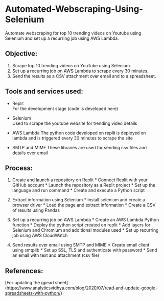 # Automated-Webscraping-Using-Selenium
Automate webscraping for top 10 trending videos on Youtube using Selenium and set up a recurring job using AWS Lambda.

## Objective:
  1. Scrape top 10 trending videos on YouTube using Selenium.
  2. Set up a recurring job on AWS Lambda to scrape every 30 minutes.
  3. Send the results as a CSV attachment over email and to a spreadsheet.

## Tools and services used:
  * Replit     
    For the development stage (code is developed here)
    
  * Selenium  
    Used to scrape the youtube website for trending video details
    
  * AWS Lambda
    The python code developed on replit is deployed on lambda and is triggered every 30 minutes to scrape the site
    
  * SMTP and MIME
    These libraries are used for sending csv files and details over email

  ## Process:
  1. Create and launch a repository on Replit
    * Connect Replit with your GitHub account
    * Launch the repository as a Replit project
    * Set up the language and run command
    * Create and execute a Python script
      
  2. Extract information using Selenium
    * Install selenium and create a browser driver
    * Load the page and extract information
    * Create a CSV of results using Pandas
      
  3. Set up a recurring job on AWS Lambda
    * Create an AWS Lambda Python function
    * Deploy the python script created on replit
    * Add layers for Selenium and Chromium and additional modules used
    * Set up recurring job using AWS CloudWatch
      
  4. Send results over email using SMTP and MIME
    * Create email client using smtplib
    * Set up SSL, TLS and authenticate with password
    * Send an email with text and attachment (csv file)

  ## References:
  [For updating the gpead sheet]
  (https://www.analyticsvidhya.com/blog/2020/07/read-and-update-google-spreadsheets-with-python/)
